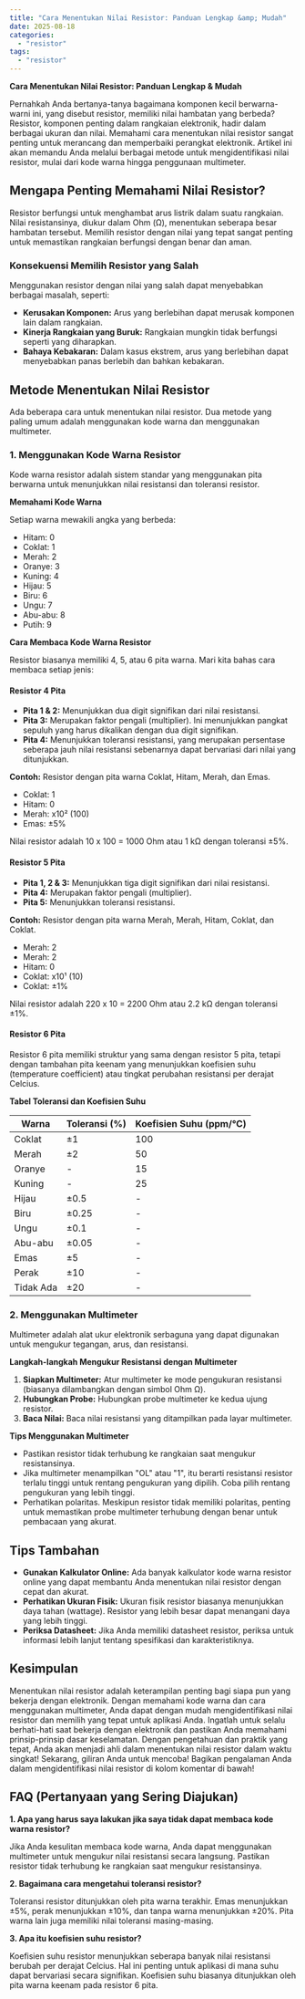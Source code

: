 ```yaml
---
title: "Cara Menentukan Nilai Resistor: Panduan Lengkap &amp; Mudah"
date: 2025-08-18
categories: 
  - "resistor"
tags: 
  - "resistor"
---
```


**Cara Menentukan Nilai Resistor: Panduan Lengkap & Mudah**

Pernahkah Anda bertanya-tanya bagaimana komponen kecil berwarna-warni ini, yang disebut resistor, memiliki nilai hambatan yang berbeda? Resistor, komponen penting dalam rangkaian elektronik, hadir dalam berbagai ukuran dan nilai. Memahami cara menentukan nilai resistor sangat penting untuk merancang dan memperbaiki perangkat elektronik. Artikel ini akan memandu Anda melalui berbagai metode untuk mengidentifikasi nilai resistor, mulai dari kode warna hingga penggunaan multimeter.

## Mengapa Penting Memahami Nilai Resistor?

Resistor berfungsi untuk menghambat arus listrik dalam suatu rangkaian. Nilai resistansinya, diukur dalam Ohm (Ω), menentukan seberapa besar hambatan tersebut. Memilih resistor dengan nilai yang tepat sangat penting untuk memastikan rangkaian berfungsi dengan benar dan aman.

### Konsekuensi Memilih Resistor yang Salah

Menggunakan resistor dengan nilai yang salah dapat menyebabkan berbagai masalah, seperti:

- **Kerusakan Komponen:** Arus yang berlebihan dapat merusak komponen lain dalam rangkaian.
- **Kinerja Rangkaian yang Buruk:** Rangkaian mungkin tidak berfungsi seperti yang diharapkan.
- **Bahaya Kebakaran:** Dalam kasus ekstrem, arus yang berlebihan dapat menyebabkan panas berlebih dan bahkan kebakaran.

## Metode Menentukan Nilai Resistor

Ada beberapa cara untuk menentukan nilai resistor. Dua metode yang paling umum adalah menggunakan kode warna dan menggunakan multimeter.

### 1\. Menggunakan Kode Warna Resistor

Kode warna resistor adalah sistem standar yang menggunakan pita berwarna untuk menunjukkan nilai resistansi dan toleransi resistor.

**Memahami Kode Warna**

Setiap warna mewakili angka yang berbeda:

- Hitam: 0
- Coklat: 1
- Merah: 2
- Oranye: 3
- Kuning: 4
- Hijau: 5
- Biru: 6
- Ungu: 7
- Abu-abu: 8
- Putih: 9

**Cara Membaca Kode Warna Resistor**

Resistor biasanya memiliki 4, 5, atau 6 pita warna. Mari kita bahas cara membaca setiap jenis:

#### **Resistor 4 Pita**

- **Pita 1 & 2:** Menunjukkan dua digit signifikan dari nilai resistansi.
- **Pita 3:** Merupakan faktor pengali (multiplier). Ini menunjukkan pangkat sepuluh yang harus dikalikan dengan dua digit signifikan.
- **Pita 4:** Menunjukkan toleransi resistansi, yang merupakan persentase seberapa jauh nilai resistansi sebenarnya dapat bervariasi dari nilai yang ditunjukkan.

**Contoh:** Resistor dengan pita warna Coklat, Hitam, Merah, dan Emas.

- Coklat: 1
- Hitam: 0
- Merah: x10² (100)
- Emas: ±5%

Nilai resistor adalah 10 x 100 = 1000 Ohm atau 1 kΩ dengan toleransi ±5%.

#### **Resistor 5 Pita**

- **Pita 1, 2 & 3:** Menunjukkan tiga digit signifikan dari nilai resistansi.
- **Pita 4:** Merupakan faktor pengali (multiplier).
- **Pita 5:** Menunjukkan toleransi resistansi.

**Contoh:** Resistor dengan pita warna Merah, Merah, Hitam, Coklat, dan Coklat.

- Merah: 2
- Merah: 2
- Hitam: 0
- Coklat: x10¹ (10)
- Coklat: ±1%

Nilai resistor adalah 220 x 10 = 2200 Ohm atau 2.2 kΩ dengan toleransi ±1%.

#### **Resistor 6 Pita**

Resistor 6 pita memiliki struktur yang sama dengan resistor 5 pita, tetapi dengan tambahan pita keenam yang menunjukkan koefisien suhu (temperature coefficient) atau tingkat perubahan resistansi per derajat Celcius.

**Tabel Toleransi dan Koefisien Suhu**

| Warna | Toleransi (%) | Koefisien Suhu (ppm/°C) |
| --- | --- | --- |
| Coklat | ±1 | 100 |
| Merah | ±2 | 50 |
| Oranye | \- | 15 |
| Kuning | \- | 25 |
| Hijau | ±0.5 | \- |
| Biru | ±0.25 | \- |
| Ungu | ±0.1 | \- |
| Abu-abu | ±0.05 | \- |
| Emas | ±5 | \- |
| Perak | ±10 | \- |
| Tidak Ada | ±20 | \- |

### 2\. Menggunakan Multimeter

Multimeter adalah alat ukur elektronik serbaguna yang dapat digunakan untuk mengukur tegangan, arus, dan resistansi.

**Langkah-langkah Mengukur Resistansi dengan Multimeter**

1. **Siapkan Multimeter:** Atur multimeter ke mode pengukuran resistansi (biasanya dilambangkan dengan simbol Ohm Ω).
2. **Hubungkan Probe:** Hubungkan probe multimeter ke kedua ujung resistor.
3. **Baca Nilai:** Baca nilai resistansi yang ditampilkan pada layar multimeter.

**Tips Menggunakan Multimeter**

- Pastikan resistor tidak terhubung ke rangkaian saat mengukur resistansinya.
- Jika multimeter menampilkan "OL" atau "1", itu berarti resistansi resistor terlalu tinggi untuk rentang pengukuran yang dipilih. Coba pilih rentang pengukuran yang lebih tinggi.
- Perhatikan polaritas. Meskipun resistor tidak memiliki polaritas, penting untuk memastikan probe multimeter terhubung dengan benar untuk pembacaan yang akurat.

## Tips Tambahan

- **Gunakan Kalkulator Online:** Ada banyak kalkulator kode warna resistor online yang dapat membantu Anda menentukan nilai resistor dengan cepat dan akurat.
- **Perhatikan Ukuran Fisik:** Ukuran fisik resistor biasanya menunjukkan daya tahan (wattage). Resistor yang lebih besar dapat menangani daya yang lebih tinggi.
- **Periksa Datasheet:** Jika Anda memiliki datasheet resistor, periksa untuk informasi lebih lanjut tentang spesifikasi dan karakteristiknya.

## Kesimpulan

Menentukan nilai resistor adalah keterampilan penting bagi siapa pun yang bekerja dengan elektronik. Dengan memahami kode warna dan cara menggunakan multimeter, Anda dapat dengan mudah mengidentifikasi nilai resistor dan memilih yang tepat untuk aplikasi Anda. Ingatlah untuk selalu berhati-hati saat bekerja dengan elektronik dan pastikan Anda memahami prinsip-prinsip dasar keselamatan. Dengan pengetahuan dan praktik yang tepat, Anda akan menjadi ahli dalam menentukan nilai resistor dalam waktu singkat! Sekarang, giliran Anda untuk mencoba! Bagikan pengalaman Anda dalam mengidentifikasi nilai resistor di kolom komentar di bawah!

## FAQ (Pertanyaan yang Sering Diajukan)

**1\. Apa yang harus saya lakukan jika saya tidak dapat membaca kode warna resistor?**

Jika Anda kesulitan membaca kode warna, Anda dapat menggunakan multimeter untuk mengukur nilai resistansi secara langsung. Pastikan resistor tidak terhubung ke rangkaian saat mengukur resistansinya.

**2\. Bagaimana cara mengetahui toleransi resistor?**

Toleransi resistor ditunjukkan oleh pita warna terakhir. Emas menunjukkan ±5%, perak menunjukkan ±10%, dan tanpa warna menunjukkan ±20%. Pita warna lain juga memiliki nilai toleransi masing-masing.

**3\. Apa itu koefisien suhu resistor?**

Koefisien suhu resistor menunjukkan seberapa banyak nilai resistansi berubah per derajat Celcius. Hal ini penting untuk aplikasi di mana suhu dapat bervariasi secara signifikan. Koefisien suhu biasanya ditunjukkan oleh pita warna keenam pada resistor 6 pita.
